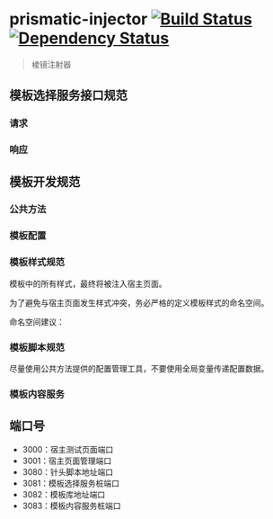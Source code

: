 # prismatic-injector  [![Build Status][travis-image]][travis-url] [![Dependency Status][daviddm-image]][daviddm-url] #

> 棱镜注射器

## 模板选择服务接口规范 ##

### 请求 ###

### 响应 ###

## 模板开发规范 ##

### 公共方法 ###

### 模板配置 ###

### 模板样式规范 ###

模板中的所有样式，最终将被注入宿主页面。

为了避免与宿主页面发生样式冲突，务必严格的定义模板样式的命名空间。

命名空间建议：

### 模板脚本规范 ###

尽量使用公共方法提供的配置管理工具，不要使用全局变量传递配置数据。

### 模板内容服务 ###

## 端口号 ##

- 3000：宿主测试页面端口
- 3001：宿主页面管理端口
- 3080：针头脚本地址端口
- 3081：模板选择服务桩端口
- 3082：模板库地址端口
- 3083：模板内容服务桩端口

[travis-image]: https://travis-ci.org/peigong/prismatic-injector.svg?branch=master
[travis-url]: https://travis-ci.org/peigong/prismatic-injector
[daviddm-image]: https://david-dm.org/peigong/prismatic-injector.svg?theme=shields.io
[daviddm-url]: https://david-dm.org/peigong/prismatic-injector
